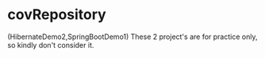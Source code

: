# covRepository
(HibernateDemo2,SpringBootDemo1) These 2 project's are for practice only, so kindly don't consider it.
